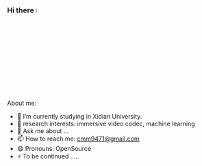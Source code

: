 ### Hi there <a href="https://www.gautamkrishnar.com/"><img src="https://media.giphy.com/media/hvRJCLFzcasrR4ia7z/giphy.gif" width="5%"></a>


About me:

- 🔭 I’m currently studying in Xidian University.
- 🌱 research interests: immersive video codec, machine learning
- 💬 Ask me about ...
- 📫 How to reach me: cmm9471@gmail.com
- 😄 Pronouns: OpenSource
- ⚡ To be continued .....



